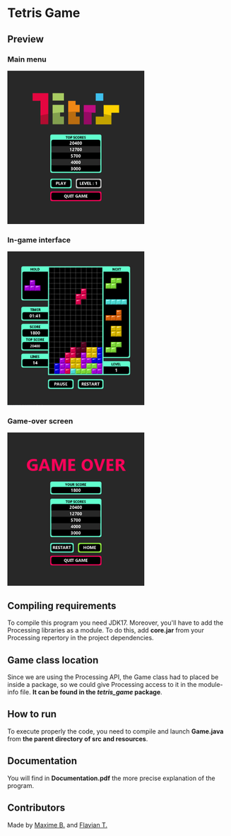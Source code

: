 # Tetris Game

## Preview

### Main menu
![Main menu screenshot](/img/Image1.png)

### In-game interface
![In-game interface](/img/Image2.png)

### Game-over screen
![Game-over screen](/img/Image3.png)

## Compiling requirements 

To compile this program you need JDK17. Moreover, you'll have to add the Processing libraries as a module. To do this, add **core.jar** from your Processing repertory in the project dependencies.

## Game class location

Since we are using the Processing API, the Game class had to placed be inside a package, so we could give Processing access to it in the module-info file. **It can be found in the *tetris_game* package**.

## How to run

To execute properly the code, you need to compile and launch **Game.java** from **the parent directory of src and resources**.

## Documentation

You will find in **Documentation.pdf** the more precise explanation of the program.

## Contributors

Made by [Maxime B.](https://github.com/maxime-bl/) and [Flavian T.](https://github.com/heosfx/)
